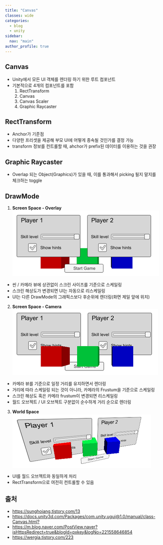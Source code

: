 ```yaml
---
title: "Canvas"
classes: wide
categories: 
  - blog
  - unity
sidebar:
  nav: "main"
author_profile: true
---
```

   
## Canvas
* Unity에서 모든 UI 객체를 렌더링 하기 위한 루트 컴포넌트
* 기본적으로 4개의 컴포넌트를 포함
  1. RectTransform
  2. Canvas
  3. Canvas Scaler
  4. Graphic Raycaster

## RectTransform 
* Anchor가 기준점
* 다양한 프리셋을 제공해 부모 UI에 어떻게 종속될 것인가를 결정 가능
* transform 정보를 컨트롤할 때, ahchor가 prefix된 데이터를 이용하는 것을 권장

## Graphic Raycaster
* Overlap 되는 Object(Graphics)가 있을 때, 이를 통과해서 picking 될지 말지를 체크하는 toggle

## DrawMode
1. **Screen Space - Overlay**  
![post_thumbnail](/assets/images/CanvasOverlay.png)
  * 씬 / 카메라 뷰에 상관없이 스크린 사이즈를 기준으로 스케일링
  * 스크린 해상도가 변경되면 UI는 자동으로 리스케일링
  * UI는 다른 DrawMode의 그래픽스보다 후순위에 렌더링(화면 제일 앞에 위치)
2. **Screen Space - Camera**  
![post_thumbnail](/assets/images/CanvasCamera.png)
  * 카메라 뷰를 기준으로 일정 거리를 유지하면서 렌더링
  * 거리에 따라 스케일링 되는 것이 아니라, 카메라의 Frustum을 기준으로 스케일링
  * 스크린 해상도 혹은 카메라 frustum이 변경되면 리스케일링
  * 월드 오브젝트 / UI 오브젝트 구분없이 순수하게 거리 순으로 렌더링
3. **World Space**   
![post_thumbnail](/assets/images/CanvasWorldSpace.png)
  * UI를 월드 오브젝트와 동일하게 처리
  * RectTransform으로 여전히 컨트롤할 수 있음
  
## 출처
* <https://sunghojang.tistory.com/13>
* <https://docs.unity3d.com/Packages/com.unity.ugui@1.0/manual/class-Canvas.html?>
* <https://m.blog.naver.com/PostView.naver?isHttpsRedirect=true&blogId=pxkey&logNo=221558646854>
* <https://wergia.tistory.com/223>
